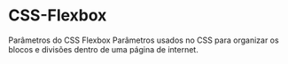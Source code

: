 # CSS-Flexbox
Parâmetros do CSS Flexbox 
Parâmetros usados no CSS para organizar os blocos e divisões dentro de uma página de internet.     
